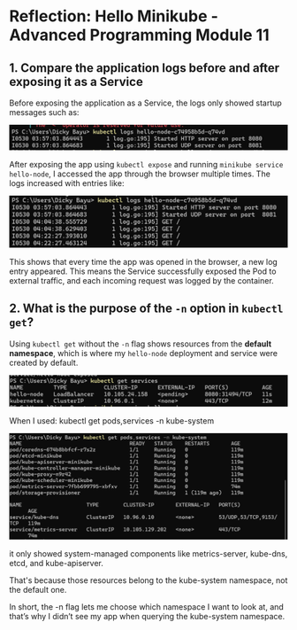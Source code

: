 # Reflection: Hello Minikube - Advanced Programming Module 11

## 1. Compare the application logs before and after exposing it as a Service

Before exposing the application as a Service, the logs only showed startup messages such as:

![kubebefore](images/kubectlbeforeexposed.png)

After exposing the app using `kubectl expose` and running `minikube service hello-node`, I accessed the app through the browser multiple times. The logs increased with entries like:

![kubeafter](images/kubectlafterexposed.png)

This shows that every time the app was opened in the browser, a new log entry appeared. This means the Service successfully exposed the Pod to external traffic, and each incoming request was logged by the container.


## 2. What is the purpose of the `-n` option in `kubectl get`?

Using `kubectl get` without the `-n` flag shows resources from the **default namespace**, which is where my `hello-node` deployment and service were created by default.

![kubedefaultnamespace](images/kubegetdefaultnamespace.png)

When I used:
kubectl get pods,services -n kube-system

![kubedefaultnamespace](images/kubegetwithnamespace.png)

it only showed system-managed components like metrics-server, kube-dns, etcd, and kube-apiserver.

That's because those resources belong to the kube-system namespace, not the default one.

In short, the -n flag lets me choose which namespace I want to look at, and that’s why I didn’t see my app when querying the kube-system namespace.


